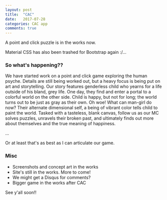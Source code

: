 ```yaml
---
layout: post
title:  "CAC"
date:   2017-07-28
categories: CAC app
comments: true
---
```


A point and click puzzle is in the works now.

Material CSS has also been trashed for Bootstrap again :/...

### So what's happening??

We have started work on a point and click game exploring the human psyche. Details are still being worked out, but a heavy focus is being put on art and storytelling. Our story features genderless child who yearns for a life outside of his bland, grey life. One day, they find and enter a portal to a colorful world on the other side. Child is happy, but not for long; the world turns out to be just as gray as their own. Oh woe! What can man-girl do now? Their alternate dimensional self, a being of vibrant color tells child to paint the world. Tasked with a tasteless, blank canvas, follow us as our MC solves puzzles, unravels their broken past, and ultimately finds out more about themselves and the true meaning of happiness.

...

Or at least that's as best as I can articulate our game.

### Misc

  - Screenshots and concept art in the works
  - Site's still in the works. More to come!
  - We might get a Disqus for comments?
  - Bigger game in the works after CAC

See y'all soon!!
